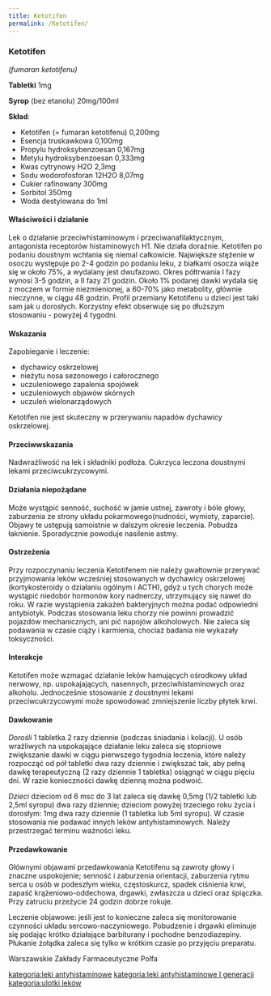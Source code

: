 ```yaml
---
title: Ketotifen
permalink: /Ketotifen/
---
```


### Ketotifen

*(fumaran ketotifenu)*

**Tabletki** 1mg

**Syrop** (bez etanolu) 20mg/100ml

**Skład**:

-   Ketotifen (= fumaran ketotifenu) 0,200mg
-   Esencja truskawkowa 0,100mg
-   Propylu hydroksybenzoesan 0,167mg
-   Metylu hydroksybenzoesan 0,333mg
-   Kwas cytrynowy H2O 2,3mg
-   Sodu wodorofosforan 12H2O 8,07mg
-   Cukier rafinowany 300mg
-   Sorbitol 350mg
-   Woda destylowana do 1ml

#### Właściwości i działanie

Lek o działanie przeciwhistaminowym i przeciwanafilaktycznym, antagonista receptorów histaminowych H1. Nie działa doraźnie. Ketotifen po podaniu doustnym wchłania się niemal całkowicie. Największe stężenie w osoczu występuje po 2-4 godzin po podaniu leku, z białkami osocza wiąże się w około 75%, a wydalany jest dwufazowo. Okres półtrwania I fazy wynosi 3-5 godzin, a II fazy 21 godzin. Około 1% podanej dawki wydala się z moczem w formie niezmienionej, a 60-70% jako metabolity, głównie nieczynne, w ciągu 48 godzin. Profil przemiany Ketotifenu u dzieci jest taki sam jak u dorosłych. Korzystny efekt obserwuje się po dłuższym stosowaniu - powyżej 4 tygodni.

#### Wskazania

Zapobieganie i leczenie:

-   dychawicy oskrzelowej
-   nieżytu nosa sezonowego i całorocznego
-   uczuleniowego zapalenia spojówek
-   uczuleniowych objawów skórnych
-   uczuleń wielonarządowych

Ketotifen nie jest skuteczny w przerywaniu napadów dychawicy oskrzelowej.

#### Przeciwwskazania

Nadwrażliwość na lek i składniki podłoża. Cukrzyca leczona doustnymi lekami przeciwcukrzycowymi.

#### Działania niepożądane

Może wystąpić senność, suchość w jamie ustnej, zawroty i bóle głowy, zaburzenia ze strony układu pokarmowego(nudności, wymioty, zaparcie). Objawy te ustępują samoistnie w dalszym okresie leczenia. Pobudza łaknienie. Sporadycznie powoduje nasilenie astmy.

#### Ostrzeżenia

Przy rozpoczynaniu leczenia Ketotifenem nie należy gwałtownie przerywać przyjmowania leków wcześniej stosowanych w dychawicy oskrzelowej (kortykosteroidy o działaniu ogólnym i ACTH), gdyż u tych chorych może wystąpić niedobór hormonów kory nadnerczy, utrzymujący się nawet do roku. W razie wystąpienia zakażeń bakteryjnych można podać odpowiedni antybiotyk. Podczas stosowania leku chorzy nie powinni prowadzić pojazdów mechanicznych, ani pić napojów alkoholowych. Nie zaleca się podawania w czasie ciąży i karmienia, chociaż badania nie wykazały toksyczności.

#### Interakcje

Ketotifen może wzmagać działanie leków hamujących ośrodkowy układ nerwowy, np. uspokajających, nasennych, przeciwhistaminowych oraz alkoholu. Jednocześnie stosowanie z doustnymi lekami przeciwcukrzycowymi może spowodować zmniejszenie liczby płytek krwi.

#### Dawkowanie

*Dorośli* 1 tabletka 2 razy dziennie (podczas śniadania i kolacji). U osób wrażliwych na uspokajające działanie leku zaleca się stopniowe zwiększanie dawki w ciągu pierwszego tygodnia leczenia, które należy rozpocząć od pół tabletki dwa razy dziennie i zwiększać tak, aby pełną dawkę terapeutyczną (2 razy dziennie 1 tabletka) osiągnąć w ciągu pięciu dni. W razie konieczności dawkę dzienną można podwoić.

*Dzieci* dzieciom od 6 msc do 3 lat zaleca się dawkę 0,5mg (1/2 tabletki lub 2,5ml syropu) dwa razy dziennie; dzieciom powyżej trzeciego roku życia i dorosłym: 1mg dwa razy dziennie (1 tabletka lub 5ml syropu). W czasie stosowania nie podawać innych leków antyhistaminowych. Należy przestrzegać terminu ważności leku.

#### Przedawkowanie

Głównymi objawami przedawkowania Ketotifenu są zawroty głowy i znaczne uspokojenie; senność i zaburzenia orientacji, zaburzenia rytmu serca u osób w podeszłym wieku, częstoskurcz, spadek ciśnienia krwi, zapaść krążeniowo-oddechowa, drgawki, zwłaszcza u dzieci oraz śpiączka. Przy zatruciu przeżycie 24 godzin dobrze rokuje.

Leczenie objawowe: jeśli jest to konieczne zaleca się monitorowanie czynności układu sercowo-naczyniowego. Pobudzenie i drgawki eliminuje się podając krótko działające barbiturany i pochodne benzodiazepiny. Płukanie żołądka zaleca się tylko w krótkim czasie po przyjęciu preparatu.

Warszawskie Zakłady Farmaceutyczne Polfa

[kategoria:leki antyhistaminowe](/atopedia/kategoria:leki_antyhistaminowe "wikilink") [kategoria:leki antyhistaminowe I generacji](/atopedia/kategoria:leki_antyhistaminowe_I_generacji "wikilink") [kategoria:ulotki leków](/atopedia/kategoria:ulotki_leków "wikilink")